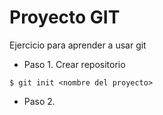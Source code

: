 # Proyecto GIT #

Ejercicio para aprender a usar git

- Paso 1. Crear repositorio

```shell
$ git init <nombre del proyecto>
```
- Paso 2. 